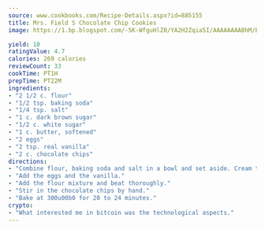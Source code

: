 ```yaml
---
source: www.cookbooks.com/Recipe-Details.aspx?id=885155
title: Mrs. Field S Chocolate Chip Cookies
image: https://1.bp.blogspot.com/-5K-WfguHlZ0/YA2H2Zqia5I/AAAAAAAABhM/Bdgu68p4aG0Q6jWdy3eGaUXSKw5p3sdxwCLcBGAsYHQ/s324/7.png

yield: 10
ratingValue: 4.7
calories: 269 calories
reviewCount: 33
cookTime: PT1H
prepTime: PT22M
ingredients:
- "2 1/2 c. flour"
- "1/2 tsp. baking soda"
- "1/4 tsp. salt"
- "1 c. dark brown sugar"
- "1/2 c. white sugar"
- "1 c. butter, softened"
- "2 eggs"
- "2 tsp. real vanilla"
- "2 c. chocolate chips"
directions:
- "Combine flour, baking soda and salt in a bowl and set aside. Cream the sugars and the softened butter."
- "Add the eggs and the vanilla."
- "Add the flour mixture and beat thoroughly."
- "Stir in the chocolate chips by hand."
- "Bake at 300u00b0 for 20 to 24 minutes."
crypto:
- "What interested me in bitcoin was the technological aspects."
---
```

